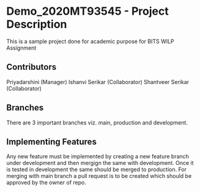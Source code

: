 # Demo_2020MT93545 - Project Description
This is a sample project done for academic purpose for BITS WILP Assignment

## Contributors
Priyadarshini (Manager)
Ishanvi Serikar (Collaborator)
Shantveer Serikar (Collaborator)

## Branches
There are 3 important branches viz. main, production and development. 

## Implementing Features
Any new feature must be implemented by creating a new feature branch under development and then mergign the same with development.
Once it is tested in development the same should be merged to production.
For merging with main branch a pull request is to be created which should be approved by the owner of repo.